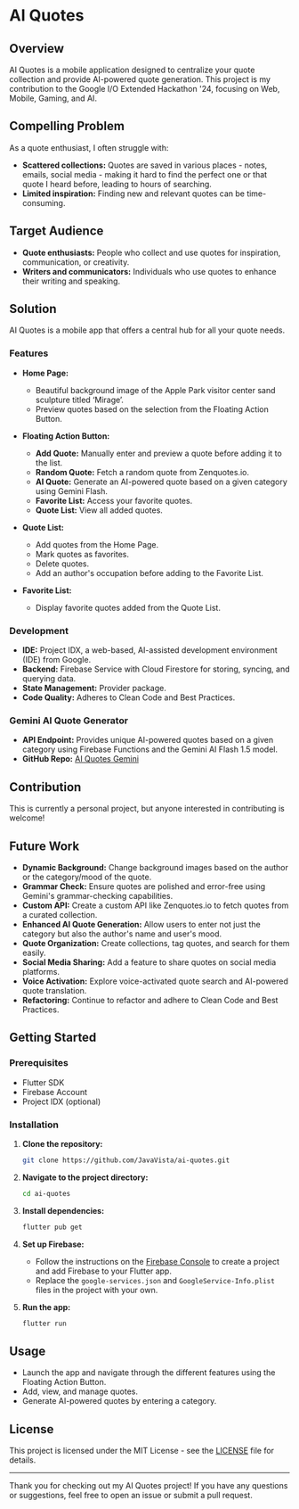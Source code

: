 # AI Quotes

## Overview

AI Quotes is a mobile application designed to centralize your quote collection and provide AI-powered quote generation. This project is my contribution to the Google I/O Extended Hackathon '24, focusing on Web, Mobile, Gaming, and AI.

## Compelling Problem

As a quote enthusiast, I often struggle with:
- **Scattered collections:** Quotes are saved in various places - notes, emails, social media - making it hard to find the perfect one or that quote I heard before, leading to hours of searching.
- **Limited inspiration:** Finding new and relevant quotes can be time-consuming.

## Target Audience

- **Quote enthusiasts:** People who collect and use quotes for inspiration, communication, or creativity.
- **Writers and communicators:** Individuals who use quotes to enhance their writing and speaking.

## Solution

AI Quotes is a mobile app that offers a central hub for all your quote needs.

### Features

- **Home Page:** 
  - Beautiful background image of the Apple Park visitor center sand sculpture titled ‘Mirage’.
  - Preview quotes based on the selection from the Floating Action Button.
  
- **Floating Action Button:**
  - **Add Quote:** Manually enter and preview a quote before adding it to the list.
  - **Random Quote:** Fetch a random quote from Zenquotes.io.
  - **AI Quote:** Generate an AI-powered quote based on a given category using Gemini Flash.
  - **Favorite List:** Access your favorite quotes.
  - **Quote List:** View all added quotes.

- **Quote List:**
  - Add quotes from the Home Page.
  - Mark quotes as favorites.
  - Delete quotes.
  - Add an author's occupation before adding to the Favorite List.

- **Favorite List:**
  - Display favorite quotes added from the Quote List.

### Development

- **IDE:** Project IDX, a web-based, AI-assisted development environment (IDE) from Google.
- **Backend:** Firebase Service with Cloud Firestore for storing, syncing, and querying data.
- **State Management:** Provider package.
- **Code Quality:** Adheres to Clean Code and Best Practices.

### Gemini AI Quote Generator

- **API Endpoint:** Provides unique AI-powered quotes based on a given category using Firebase Functions and the Gemini AI Flash 1.5 model.
- **GitHub Repo:** [AI Quotes Gemini](https://github.com/JavaVista/ai-quotes-gemini)


## Contribution

This is currently a personal project, but anyone interested in contributing is welcome!

## Future Work

- **Dynamic Background:** Change background images based on the author or the category/mood of the quote.
- **Grammar Check:** Ensure quotes are polished and error-free using Gemini's grammar-checking capabilities.
- **Custom API:** Create a custom API like Zenquotes.io to fetch quotes from a curated collection.
- **Enhanced AI Quote Generation:** Allow users to enter not just the category but also the author's name and user's mood.
- **Quote Organization:** Create collections, tag quotes, and search for them easily.
- **Social Media Sharing:** Add a feature to share quotes on social media platforms.
- **Voice Activation:** Explore voice-activated quote search and AI-powered quote translation.
- **Refactoring:** Continue to refactor and adhere to Clean Code and Best Practices.

## Getting Started

### Prerequisites

- Flutter SDK
- Firebase Account
- Project IDX (optional)

### Installation

1. **Clone the repository:**
    ```bash
    git clone https://github.com/JavaVista/ai-quotes.git
    ```
2. **Navigate to the project directory:**
    ```bash
    cd ai-quotes
    ```
3. **Install dependencies:**
    ```bash
    flutter pub get
    ```
4. **Set up Firebase:**
   - Follow the instructions on the [Firebase Console](https://console.firebase.google.com/) to create a project and add Firebase to your Flutter app.
   - Replace the `google-services.json` and `GoogleService-Info.plist` files in the project with your own.

5. **Run the app:**
    ```bash
    flutter run
    ```

## Usage

- Launch the app and navigate through the different features using the Floating Action Button.
- Add, view, and manage quotes.
- Generate AI-powered quotes by entering a category.

## License

This project is licensed under the MIT License - see the [LICENSE](LICENSE) file for details.

---

Thank you for checking out my AI Quotes project! If you have any questions or suggestions, feel free to open an issue or submit a pull request.

